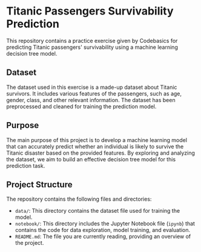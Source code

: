# Titanic Passengers Survivability Prediction

This repository contains a practice exercise given by Codebasics for predicting Titanic passengers' survivability using a machine learning decision tree model.

## Dataset

The dataset used in this exercise is a made-up dataset about Titanic survivors. It includes various features of the passengers, such as age, gender, class, and other relevant information. The dataset has been preprocessed and cleaned for training the prediction model.

## Purpose

The main purpose of this project is to develop a machine learning model that can accurately predict whether an individual is likely to survive the Titanic disaster based on the provided features. By exploring and analyzing the dataset, we aim to build an effective decision tree model for this prediction task.

## Project Structure

The repository contains the following files and directories:

- `data/`: This directory contains the dataset file used for training the model.
- `notebook/`: This directory includes the Jupyter Notebook file (`ipynb`) that contains the code for data exploration, model training, and evaluation.
- `README.md`: The file you are currently reading, providing an overview of the project.

